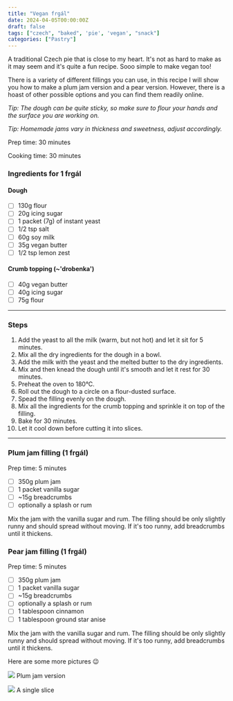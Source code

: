 ```yaml
---
title: "Vegan frgál"
date: 2024-04-05T00:00:00Z
draft: false
tags: ["czech", "baked", 'pie', 'vegan', "snack"]
categories: ["Pastry"]
---
```


A traditional Czech pie that is close to my heart. It's not as hard to make as it may seem and it's quite a fun recipe. Sooo simple to make vegan too!

There is a variety of different fillings you can use, in this recipe I will show you how to make a plum jam version and a pear version. However, there is a hoast of other possible options and you can find them readily online. 

<i>Tip: The dough can be quite sticky, so make sure to flour your hands and the surface you are working on.</i>

<i>Tip: Homemade jams vary in thickness and sweetness, adjust accordingly.</i>

<div class="recipe" id="recipe">
Prep time: 30 minutes

Cooking time: 30 minutes

### Ingredients for 1 frgál
#### Dough
- [ ] 130g flour
- [ ] 20g icing sugar
- [ ] 1 packet (7g) of instant yeast
- [ ] 1/2 tsp salt
- [ ] 60g soy milk 
- [ ] 35g vegan butter
- [ ] 1/2 tsp lemon zest

#### Crumb topping (~'drobenka')
- [ ] 40g vegan butter
- [ ] 40g icing sugar
- [ ] 75g flour
<hr>

### Steps
1. Add the yeast to all the milk (warm, but not hot) and let it sit for 5 minutes.
2. Mix all the dry ingredients for the dough in a bowl.
3. Add the milk with the yeast and the melted butter to the dry ingredients.
4. Mix and then knead the dough until it's smooth and let it rest for 30 minutes.
5. Preheat the oven to 180°C.
6. Roll out the dough to a circle on a flour-dusted surface.
7. Spead the filling evenly on the dough.
8. Mix all the ingredients for the crumb topping and sprinkle it on top of the filling.
9. Bake for 30 minutes.
10. Let it cool down before cutting it into slices.

</div>
<hr>
<div class="box">
<h3 class="title">Plum jam filling (1 frgál)</h3>
Prep time: 5 minutes

- [ ] 350g plum jam
- [ ] 1 packet vanilla sugar
- [ ] ~15g breadcrumbs
- [ ] optionally a splash or rum

Mix the jam with the vanilla sugar and rum. The filling should be only slightly runny and should spread without moving. If it's too runny, add breadcrumbs until it thickens.

</div>

<div class="box">
<h3 class="title">Pear jam filling (1 frgál)</h3>
Prep time: 5 minutes

- [ ] 350g plum jam
- [ ] 1 packet vanilla sugar
- [ ] ~15g breadcrumbs
- [ ] optionally a splash or rum
- [ ] 1 tablespoon cinnamon
- [ ] 1 tablespoon ground star anise

Mix the jam with the vanilla sugar and rum. The filling should be only slightly runny and should spread without moving. If it's too runny, add breadcrumbs until it thickens.

</div>

Here are some more pictures 😉

<div class="image-split">
<div class="image-in-split">

![](plum.jpeg)
<span class="caption">Plum jam version</span>
</div>

<div class="image-in-split">

![](slice.jpeg)
<span class="caption">A single slice</span>


</div>


</div>


